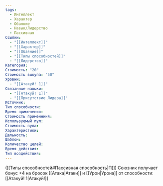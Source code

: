 ```yaml
---
tags:
  - Интеллект
  - Характер
  - Обаяние
  - Навык/Лидерство
  - Пассивная
Ссылки:
  - "[[Интеллект]]"
  - "[[Характер]]"
  - "[[Обаяние]]"
  - "[[Типы способностей]]"
  - "[[Лидерство]]"
Категория: 
Стоимость: "20"
Стоимость выкупа: "50"
Уровни:
  - "[[Атакуй! 1]]"
Связанные навыки:
  - "[[Атакуй! 1]]"
  - "[[Присутствие Лидера]]"
Источник:
Тип способности:
Время применения:
Стоимость применения:
Используемый пул:
Стоимость пула:
Характеристики:
Дальность:
Шаблон:
Количество целей:
Время действия:
Тип воздействия:
---
```

([[Типы способностей#Пассивная способность|П]]) Союзник получает бонус +4 на бросок [[Атака|Атаки]] и [[Урон|Урона]] от способности: [[Атакуй! 1|Атакуй!]]